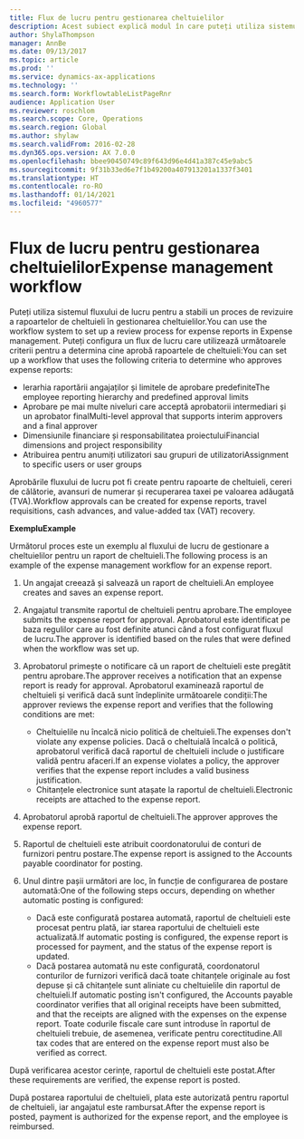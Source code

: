```yaml
---
title: Flux de lucru pentru gestionarea cheltuielilor
description: Acest subiect explică modul în care puteți utiliza sistemul fluxului de lucru în Microsoft Dynamics 365 Finance, pentru a stabili un proces de revizuire a rapoartelor de cheltuieli în gestionarea cheltuielilor.
author: ShylaThompson
manager: AnnBe
ms.date: 09/13/2017
ms.topic: article
ms.prod: ''
ms.service: dynamics-ax-applications
ms.technology: ''
ms.search.form: WorkflowtableListPageRnr
audience: Application User
ms.reviewer: roschlom
ms.search.scope: Core, Operations
ms.search.region: Global
ms.author: shylaw
ms.search.validFrom: 2016-02-28
ms.dyn365.ops.version: AX 7.0.0
ms.openlocfilehash: bbee90450749c89f643d96e4d41a387c45e9abc5
ms.sourcegitcommit: 9f31b33ed6e7f1b49200a407913201a1337f3401
ms.translationtype: HT
ms.contentlocale: ro-RO
ms.lasthandoff: 01/14/2021
ms.locfileid: "4960577"
---
```

# <a name="expense-management-workflow"></a><span data-ttu-id="9a353-103">Flux de lucru pentru gestionarea cheltuielilor</span><span class="sxs-lookup"><span data-stu-id="9a353-103">Expense management workflow</span></span>

<span data-ttu-id="9a353-104">Puteți utiliza sistemul fluxului de lucru pentru a stabili un proces de revizuire a rapoartelor de cheltuieli în gestionarea cheltuielilor.</span><span class="sxs-lookup"><span data-stu-id="9a353-104">You can use the workflow system to set up a review process for expense reports in Expense management.</span></span> <span data-ttu-id="9a353-105">Puteți configura un flux de lucru care utilizează următoarele criterii pentru a determina cine aprobă rapoartele de cheltuieli:</span><span class="sxs-lookup"><span data-stu-id="9a353-105">You can set up a workflow that uses the following criteria to determine who approves expense reports:</span></span>

- <span data-ttu-id="9a353-106">Ierarhia raportării angajaților și limitele de aprobare predefinite</span><span class="sxs-lookup"><span data-stu-id="9a353-106">The employee reporting hierarchy and predefined approval limits</span></span>
- <span data-ttu-id="9a353-107">Aprobare pe mai multe niveluri care acceptă aprobatorii intermediari și un aprobator final</span><span class="sxs-lookup"><span data-stu-id="9a353-107">Multi-level approval that supports interim approvers and a final approver</span></span>
- <span data-ttu-id="9a353-108">Dimensiunile financiare și responsabilitatea proiectului</span><span class="sxs-lookup"><span data-stu-id="9a353-108">Financial dimensions and project responsibility</span></span>
- <span data-ttu-id="9a353-109">Atribuirea pentru anumiți utilizatori sau grupuri de utilizatori</span><span class="sxs-lookup"><span data-stu-id="9a353-109">Assignment to specific users or user groups</span></span>

<span data-ttu-id="9a353-110">Aprobările fluxului de lucru pot fi create pentru rapoarte de cheltuieli, cereri de călătorie, avansuri de numerar și recuperarea taxei pe valoarea adăugată (TVA).</span><span class="sxs-lookup"><span data-stu-id="9a353-110">Workflow approvals can be created for expense reports, travel requisitions, cash advances, and value-added tax (VAT) recovery.</span></span>

<span data-ttu-id="9a353-111">**Exemplu**</span><span class="sxs-lookup"><span data-stu-id="9a353-111">**Example**</span></span>

<span data-ttu-id="9a353-112">Următorul proces este un exemplu al fluxului de lucru de gestionare a cheltuielilor pentru un raport de cheltuieli.</span><span class="sxs-lookup"><span data-stu-id="9a353-112">The following process is an example of the expense management workflow for an expense report.</span></span>

1. <span data-ttu-id="9a353-113">Un angajat creează și salvează un raport de cheltuieli.</span><span class="sxs-lookup"><span data-stu-id="9a353-113">An employee creates and saves an expense report.</span></span>
2. <span data-ttu-id="9a353-114">Angajatul transmite raportul de cheltuieli pentru aprobare.</span><span class="sxs-lookup"><span data-stu-id="9a353-114">The employee submits the expense report for approval.</span></span> <span data-ttu-id="9a353-115">Aprobatorul este identificat pe baza regulilor care au fost definite atunci când a fost configurat fluxul de lucru.</span><span class="sxs-lookup"><span data-stu-id="9a353-115">The approver is identified based on the rules that were defined when the workflow was set up.</span></span>
3. <span data-ttu-id="9a353-116">Aprobatorul primește o notificare că un raport de cheltuieli este pregătit pentru aprobare.</span><span class="sxs-lookup"><span data-stu-id="9a353-116">The approver receives a notification that an expense report is ready for approval.</span></span> <span data-ttu-id="9a353-117">Aprobatorul examinează raportul de cheltuieli și verifică dacă sunt îndeplinite următoarele condiții:</span><span class="sxs-lookup"><span data-stu-id="9a353-117">The approver reviews the expense report and verifies that the following conditions are met:</span></span>

    - <span data-ttu-id="9a353-118">Cheltuielile nu încalcă nicio politică de cheltuieli.</span><span class="sxs-lookup"><span data-stu-id="9a353-118">The expenses don't violate any expense policies.</span></span> <span data-ttu-id="9a353-119">Dacă o cheltuială încalcă o politică, aprobatorul verifică dacă raportul de cheltuieli include o justificare validă pentru afaceri.</span><span class="sxs-lookup"><span data-stu-id="9a353-119">If an expense violates a policy, the approver verifies that the expense report includes a valid business justification.</span></span>
    - <span data-ttu-id="9a353-120">Chitanțele electronice sunt atașate la raportul de cheltuieli.</span><span class="sxs-lookup"><span data-stu-id="9a353-120">Electronic receipts are attached to the expense report.</span></span>

4. <span data-ttu-id="9a353-121">Aprobatorul aprobă raportul de cheltuieli.</span><span class="sxs-lookup"><span data-stu-id="9a353-121">The approver approves the expense report.</span></span>
5. <span data-ttu-id="9a353-122">Raportul de cheltuieli este atribuit coordonatorului de conturi de furnizori pentru postare.</span><span class="sxs-lookup"><span data-stu-id="9a353-122">The expense report is assigned to the Accounts payable coordinator for posting.</span></span>
6. <span data-ttu-id="9a353-123">Unul dintre pașii următori are loc, în funcție de configurarea de postare automată:</span><span class="sxs-lookup"><span data-stu-id="9a353-123">One of the following steps occurs, depending on whether automatic posting is configured:</span></span>

    - <span data-ttu-id="9a353-124">Dacă este configurată postarea automată, raportul de cheltuieli este procesat pentru plată, iar starea raportului de cheltuieli este actualizată.</span><span class="sxs-lookup"><span data-stu-id="9a353-124">If automatic posting is configured, the expense report is processed for payment, and the status of the expense report is updated.</span></span>
    - <span data-ttu-id="9a353-125">Dacă postarea automată nu este configurată, coordonatorul conturilor de furnizori verifică dacă toate chitanțele originale au fost depuse și că chitanțele sunt aliniate cu cheltuielile din raportul de cheltuieli.</span><span class="sxs-lookup"><span data-stu-id="9a353-125">If automatic posting isn't configured, the Accounts payable coordinator verifies that all original receipts have been submitted, and that the receipts are aligned with the expenses on the expense report.</span></span> <span data-ttu-id="9a353-126">Toate codurile fiscale care sunt introduse în raportul de cheltuieli trebuie, de asemenea, verificate pentru corectitudine.</span><span class="sxs-lookup"><span data-stu-id="9a353-126">All tax codes that are entered on the expense report must also be verified as correct.</span></span>

<span data-ttu-id="9a353-127">După verificarea acestor cerințe, raportul de cheltuieli este postat.</span><span class="sxs-lookup"><span data-stu-id="9a353-127">After these requirements are verified, the expense report is posted.</span></span>

<span data-ttu-id="9a353-128">După postarea raportului de cheltuieli, plata este autorizată pentru raportul de cheltuieli, iar angajatul este rambursat.</span><span class="sxs-lookup"><span data-stu-id="9a353-128">After the expense report is posted, payment is authorized for the expense report, and the employee is reimbursed.</span></span>
